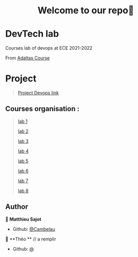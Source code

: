 <h1 align="center">Welcome to our repo👋</h1>
<p>
</p>

# DevTech lab

Courses lab of devops at ECE 2021-2022

From [Adaltas Course](https://github.com/adaltas/ece-devops-2021-fall/)

# Project
> [Project Devops link](/project)
> 
## Courses organisation :
> [lab 1](/lab/lab1)
> 
> [lab 2](/lab/lab2)
> 
> [lab 3](/lab/lab3) 
> 
> [lab 4](/lab/lab4)
> 
> [lab 5](/lab/lab5)
> 
> [lab 6](/lab/lab6)
> 
> [lab 7](/lab/lab7)
> 
> [lab 8](/lab/lab8)

## Author

👤 **Matthieu Sajot**

* Github: [@Cambelau](https://github.com/Cambelau)

👤 **Théo ** // a remplir

* Github: [@](https://github.com/)
